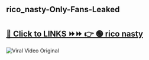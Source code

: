 
 ## rico_nasty-Only-Fans-Leaked

# <h2><a href="https://clipsfans.com/rico_nasty&ref=git">🔗 Click to LINKS ⏩⏩ 👉 🟢 rico nasty </a></h2>

<a href="https://clipsfans.com/rico_nasty&ref=git" rel="nofollow" data-target="animated-image.originalLink"><img src="https://i.ibb.co.com/xMMVF88/686577567.gif" alt="Viral Video Original" style="max-width: 100%; display: inline-block;" data-target="animated-image.originalImage"></a>
